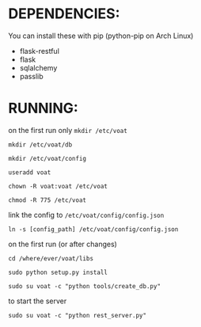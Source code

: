 


# DEPENDENCIES:

You can install these with pip (python-pip on Arch Linux)

* flask-restful
* flask
* sqlalchemy
* passlib



# RUNNING:
on the first run only
`mkdir /etc/voat`

`mkdir /etc/voat/db`

`mkdir /etc/voat/config`

`useradd voat`

`chown -R voat:voat /etc/voat`

`chmod -R 775 /etc/voat`

link the config to `/etc/voat/config/config.json`

`ln -s [config_path] /etc/voat/config/config.json`


on the first run (or after changes)  

`cd /where/ever/voat/libs`

`sudo python setup.py install`

`sudo su voat -c "python tools/create_db.py"`

to start the server

`sudo su voat -c "python rest_server.py"`

